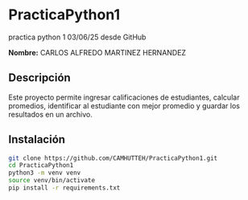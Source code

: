 # PracticaPython1
practica python 1 03/06/25 desde GitHub

**Nombre:** CARLOS ALFREDO MARTINEZ HERNANDEZ

## Descripción

Este proyecto permite ingresar calificaciones de estudiantes, calcular promedios, identificar al estudiante con mejor promedio y guardar los resultados en un archivo.

## Instalación

```bash
git clone https://github.com/CAMHUTTEH/PracticaPython1.git
cd PracticaPython1
python3 -m venv venv
source venv/bin/activate
pip install -r requirements.txt

